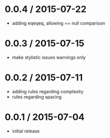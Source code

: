
0.0.4 / 2015-07-22
==================

  * adding eqeqeq, allowing == null comparison

0.0.3 / 2015-07-15
==================

  * make stylistic issues warnings only

0.0.2 / 2015-07-11
==================

  * adding rules regarding complexity
  * rules regarding spacing

0.0.1 / 2015-07-04
==================

  * initial release

